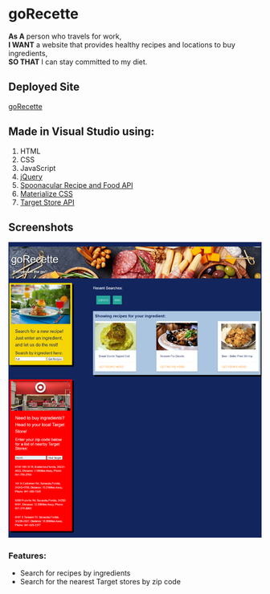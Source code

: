 # goRecette
**As A** person who travels for work,  
**I WANT** a website that provides healthy recipes and locations to buy ingredients,  
**SO THAT** I can stay committed to my diet.

## Deployed Site
[goRecette](https://lf56.github.io/goRecette/)

## Made in Visual Studio using:
1. HTML
2. CSS
3. JavaScript
4. [jQuery](https://jquery.com/)
5. [Spoonacular Recipe and Food API](https://https://spoonacular.com/)
6. [Materialize CSS](https://materializecss.com/)
7. [Target Store API](https://rapidapi.com/logicbuilder/api/target-com-store-product-reviews-locations-data/)

## Screenshots
![ScreenShot](./assets/images/page.png)

### Features:
* Search for recipes by ingredients
* Search for the nearest Target stores by zip code